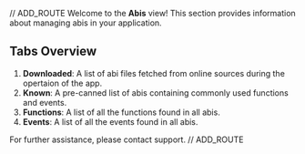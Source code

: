 // ADD_ROUTE
Welcome to the **Abis** view! This section provides information about managing abis in your application.

## Tabs Overview

1. **Downloaded**: A list of abi files fetched from online sources during the opertaion of the app.
2. **Known**: A pre-canned list of abis containing commonly used functions and events.
3. **Functions**: A list of all the functions found in all abis.
4. **Events**: A list of all the events found in all abis.

For further assistance, please contact support.
// ADD_ROUTE
